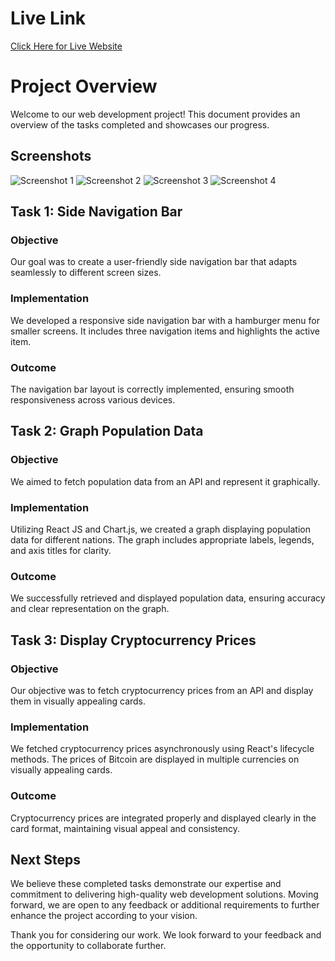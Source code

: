 # Live Link

[Click Here for Live Website](https://bitco-haneef-syed.netlify.app)

# Project Overview

Welcome to our web development project! This document provides an overview of the tasks completed and showcases our progress.

## Screenshots

![Screenshot 1](https://res.cloudinary.com/dxaovcjmr/image/upload/v1711711592/S1_iegb0s.png)
![Screenshot 2](https://res.cloudinary.com/dxaovcjmr/image/upload/v1711711591/S2_blwyth.png)
![Screenshot 3](https://res.cloudinary.com/dxaovcjmr/image/upload/v1711711585/S3_ssqobn.png)
![Screenshot 4](https://res.cloudinary.com/dxaovcjmr/image/upload/v1711711585/S4_d5ufv0.png)

## Task 1: Side Navigation Bar

### Objective

Our goal was to create a user-friendly side navigation bar that adapts seamlessly to different screen sizes.

### Implementation

We developed a responsive side navigation bar with a hamburger menu for smaller screens. It includes three navigation items and highlights the active item.

### Outcome

The navigation bar layout is correctly implemented, ensuring smooth responsiveness across various devices.

## Task 2: Graph Population Data

### Objective

We aimed to fetch population data from an API and represent it graphically.

### Implementation

Utilizing React JS and Chart.js, we created a graph displaying population data for different nations. The graph includes appropriate labels, legends, and axis titles for clarity.

### Outcome

We successfully retrieved and displayed population data, ensuring accuracy and clear representation on the graph.

## Task 3: Display Cryptocurrency Prices

### Objective

Our objective was to fetch cryptocurrency prices from an API and display them in visually appealing cards.

### Implementation

We fetched cryptocurrency prices asynchronously using React's lifecycle methods. The prices of Bitcoin are displayed in multiple currencies on visually appealing cards.

### Outcome

Cryptocurrency prices are integrated properly and displayed clearly in the card format, maintaining visual appeal and consistency.

## Next Steps

We believe these completed tasks demonstrate our expertise and commitment to delivering high-quality web development solutions. Moving forward, we are open to any feedback or additional requirements to further enhance the project according to your vision.

Thank you for considering our work. We look forward to your feedback and the opportunity to collaborate further.
